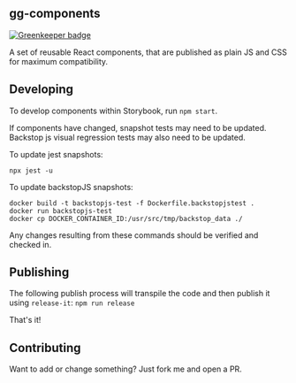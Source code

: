 ## gg-components

[![Greenkeeper badge](https://badges.greenkeeper.io/georgegillams/gg-components.svg)](https://greenkeeper.io/)

A set of reusable React components, that are published as plain JS and CSS for maximum compatibility.

## Developing
To develop components within Storybook, run `npm start`.

If components have changed, snapshot tests may need to be updated. Backstop js visual regression tests may also need to be updated.

To update jest snapshots:
```
npx jest -u
```

To update backstopJS snapshots:
```
docker build -t backstopjs-test -f Dockerfile.backstopjstest .
docker run backstopjs-test
docker cp DOCKER_CONTAINER_ID:/usr/src/tmp/backstop_data ./
```

Any changes resulting from these commands should be verified and checked in.

## Publishing
The following publish process will transpile the code and then publish it using `release-it`:
`npm run release`

That's it!

## Contributing
Want to add or change something? Just fork me and open a PR.
